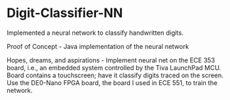 # Digit-Classifier-NN
Implemented a neural network to classify handwritten digits.

Proof of Concept - Java implementation of the neural network

Hopes, dreams, and aspirations - Implement neural net on the ECE 353 board, i.e., an embedded system controlled by the 
Tiva LaunchPad MCU. Board contains a touchscreen; have it classify digits traced on the screen. Use the DE0-Nano FPGA 
board, the board I used in ECE 551, to train the network.
